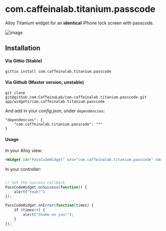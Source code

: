 com.caffeinalab.titanium.passcode
====================================

Alloy Titanium widget for an **identical** iPhone lock screen with passcode.

![image](http://cl.ly/image/1z1M0K1K3d0B/out.png)

## Installation

#### Via Gittio (Stable)

```
gittio install com.caffeinalab.titanium.passcode
```

#### Via Github (Master version, unstable)

```
git clone git@github.com:CaffeinaLab/com.caffeinalab.titanium.passcode.git app/widgets/com.caffeinalab.titanium.passcode
```

And add in your *config.json*, under `dependencies`:

```
"dependencies": {
    "com.caffeinalab.titanium.passcode": "*"
}
```

#### Usage

In your Alloy view:

```xml
<Widget id="PassCodeWidget" src="com.caffeinalab.titanium.passcode" code="42424" />
```

In your controller:

```javascript

// Set the success callback
PassCodeWidget.onSuccess(function() {
	alert("Yeah!")
});

PassCodeWidget.onError(function(times) {
	if (times>4) {
		alert("Shame on you!");
	}
});
```